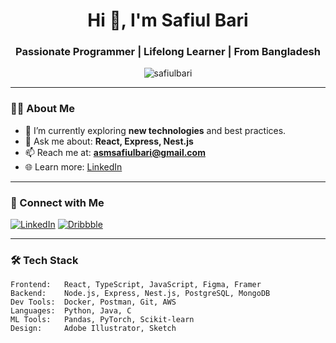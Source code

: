 <h1 align="center">Hi 👋, I'm Safiul Bari</h1>
<h3 align="center">Passionate Programmer | Lifelong Learner | From Bangladesh</h3>

<p align="center">
  <img src="https://komarev.com/ghpvc/?username=safiulbari&label=Profile%20views&color=0e75b6&style=flat" alt="safiulbari" />
</p>

---

### 👨‍💻 About Me

- 🔭 I’m currently exploring **new technologies** and best practices.
- 💬 Ask me about: **React, Express, Nest.js**
- 📫 Reach me at: **asmsafiulbari@gmail.com**
- 🌐 Learn more: [LinkedIn](https://linkedin.com/in/safiulbari)

---

### 🔗 Connect with Me

[![LinkedIn](https://img.shields.io/badge/LinkedIn-blue?style=flat&logo=linkedin&logoColor=white)](https://linkedin.com/in/safiulbari)
[![Dribbble](https://img.shields.io/badge/Dribbble-EA4C89?style=flat&logo=dribbble&logoColor=white)](https://dribbble.com/safiulbari)

---

### 🛠️ Tech Stack

```plaintext
Frontend:   React, TypeScript, JavaScript, Figma, Framer
Backend:    Node.js, Express, Nest.js, PostgreSQL, MongoDB
Dev Tools:  Docker, Postman, Git, AWS
Languages:  Python, Java, C
ML Tools:   Pandas, PyTorch, Scikit-learn
Design:     Adobe Illustrator, Sketch
